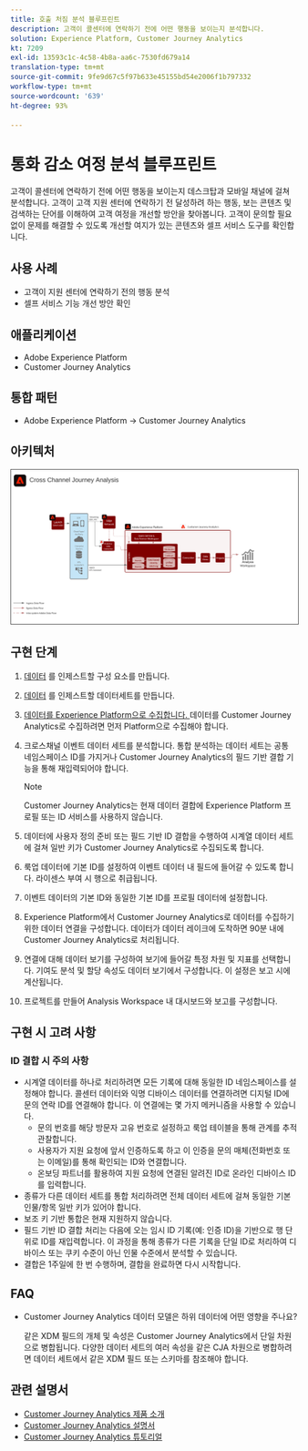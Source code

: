 ```yaml
---
title: 호출 처짐 분석 블루프린트
description: 고객이 콜센터에 연락하기 전에 어떤 행동을 보이는지 분석합니다.
solution: Experience Platform, Customer Journey Analytics
kt: 7209
exl-id: 13593c1c-4c58-4b8a-aa6c-7530fd679a14
translation-type: tm+mt
source-git-commit: 9fe9d67c5f97b633e45155bd54e2006f1b797332
workflow-type: tm+mt
source-wordcount: '639'
ht-degree: 93%

---
```


# 통화 감소 여정 분석 블루프린트

고객이 콜센터에 연락하기 전에 어떤 행동을 보이는지 데스크탑과 모바일 채널에 걸쳐 분석합니다. 고객이 고객 지원 센터에 연락하기 전 달성하려 하는 행동, 보는 콘텐츠 및 검색하는 단어를 이해하여 고객 여정을 개선할 방안을 찾아봅니다. 고객이 문의할 필요 없이 문제를 해결할 수 있도록 개선할 여지가 있는 콘텐츠와 셀프 서비스 도구를 확인합니다.

## 사용 사례

* 고객이 지원 센터에 연락하기 전의 행동 분석
* 셀프 서비스 기능 개선 방안 확인

## 애플리케이션

* Adobe Experience Platform
* Customer Journey Analytics

## 통합 패턴

* Adobe Experience Platform → Customer Journey Analytics

## 아키텍처

<img src="assets/CJA.svg" alt="Customer Journey Analytics 블루프린트를 위한 참조 아키텍처" style="border:1px solid #4a4a4a" />

## 구현 단계

1. [데이터](https://experienceleague.adobe.com/docs/platform-learn/tutorials/schemas/create-a-schema.html) 를 인제스트할 구성 요소를 만듭니다.
1. [데이터](https://experienceleague.adobe.com/docs/platform-learn/tutorials/data-ingestion/create-datasets-and-ingest-data.html) 를 인제스트할 데이터세트를 만듭니다.
1. [데이터를 Experience Platform으로 수집합니다.
](https://experienceleague.adobe.com/?recommended=ExperiencePlatform-D-1-2020.1.dataingestion)
데이터를 Customer Journey Analytics로 수집하려면 먼저 Platform으로 수집해야 합니다.
1. 크로스채널 이벤트 데이터 세트를 분석합니다.
통합 분석하는 데이터 세트는 공통 네임스페이스 ID를 가지거나 Customer Journey Analytics의 필드 기반 결합 기능을 통해 재입력되어야 합니다.  

   >[!NOTE]
   >
   >Customer Journey Analytics는 현재 데이터 결합에 Experience Platform 프로필 또는 ID 서비스를 사용하지 않습니다.

1. 데이터에 사용자 정의 준비 또는 필드 기반 ID 결합을 수행하여 시계열 데이터 세트에 걸쳐 일반 키가 Customer Journey Analytics로 수집되도록 합니다.
1. 룩업 데이터에 기본 ID를 설정하여 이벤트 데이터 내 필드에 들어갈 수 있도록 합니다. 라이센스 부여 시 행으로 취급됩니다.
1. 이벤트 데이터의 기본 ID와 동일한 기본 ID를 프로필 데이터에 설정합니다.
1. Experience Platform에서 Customer Journey Analytics로 데이터를 수집하기 위한 데이터 연결을 구성합니다. 데이터가 데이터 레이크에 도착하면 90분 내에 Customer Journey Analytics로 처리됩니다.
1. 연결에 대해 데이터 보기를 구성하여 보기에 들어갈 특정 차원 및 지표를 선택합니다. 기여도 분석 및 할당 속성도 데이터 보기에서 구성합니다. 이 설정은 보고 시에 계산됩니다.
1. 프로젝트를 만들어 Analysis Workspace 내 대시보드와 보고를 구성합니다.

## 구현 시 고려 사항

### ID 결합 시 주의 사항

* 시계열 데이터를 하나로 처리하려면 모든 기록에 대해 동일한 ID 네임스페이스를 설정해야 합니다. 콜센터 데이터와 익명 디바이스 데이터를 연결하려면 디지털 ID에 문의 연락 ID를 연결해야 합니다. 이 연결에는 몇 가지 메커니즘을 사용할 수 있습니다.
   * 문의 번호를 해당 방문자 고유 번호로 설정하고 룩업 테이블을 통해 관계를 추적 관찰합니다.
   * 사용자가 지원 요청에 앞서 인증하도록 하고 이 인증을 문의 매체(전화번호 또는 이메일)를 통해 확인되는 ID와 연결합니다.
   * 온보딩 파트너를 활용하여 지원 요청에 연결된 알려진 ID로 온라인 디바이스 ID를 입력합니다.
* 종류가 다른 데이터 세트를 통합 처리하려면 전체 데이터 세트에 걸쳐 동일한 기본 인물/항목 일반 키가 있어야 합니다.
* 보조 키 기반 통합은 현재 지원하지 않습니다.
* 필드 기반 ID 결합 처리는 다음에 오는 임시 ID 기록(예: 인증 ID)을 기반으로 행 단위로 ID를 재입력합니다. 이 과정을 통해 종류가 다른 기록을 단일 ID로 처리하여 디바이스 또는 쿠키 수준이 아닌 인물 수준에서 분석할 수 있습니다.
* 결합은 1주일에 한 번 수행하며, 결합을 완료하면 다시 시작합니다.

## FAQ

* Customer Journey Analytics 데이터 모델은 하위 데이터에 어떤 영향을 주나요?

   같은 XDM 필드의 개체 및 속성은 Customer Journey Analytics에서 단일 차원으로 병합됩니다. 다양한 데이터 세트의 여러 속성을 같은 CJA 차원으로 병합하려면 데이터 세트에서 같은 XDM 필드 또는 스키마를 참조해야 합니다.

## 관련 설명서

* [Customer Journey Analytics 제품 소개](https://helpx.adobe.com/kr/legal/product-descriptions/customer-journey-analytics.html)
* [Customer Journey Analytics 설명서](https://experienceleague.adobe.com/docs/customer-journey-analytics.html?lang=ko)
* [Customer Journey Analytics 튜토리얼](https://experienceleague.adobe.com/docs/customer-journey-analytics-learn/tutorials/overview.html?lang=ko)
